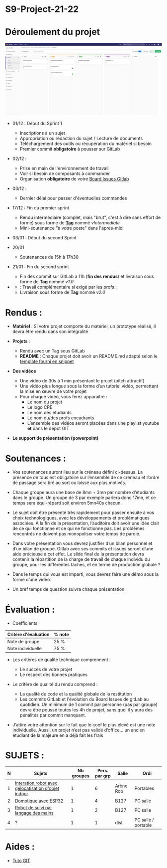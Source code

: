 # S9-Project-21-22

# Déroulement du projet

![GitLab Board](https://raw.githubusercontent.com/cpe-majeure-robotique/S9-Project-19-20/master/images/GitLab_Board.png)

- 01/12 : Début du Sprint 1
  - Inscriptions à un sujet
  - Appropriation ou rédaction du sujet / Lecture de documents
  - Téléchargement des outils ou récupération du matériel si besoin
  - Premier commit **obligatoire** à pousser sur GitLab

- 02/12 : 
  - Prise en main de l'environnement de travail
  - Voir si besoin de composants à commander
  - Organisation **obligatoire** de votre [Board Issues Gitlab](https://www.youtube.com/watch?v=CiolDtBIOA0)
  

- 03/12 :
  - Dernier délai pour passer d'éventuelles commandes

- 17/12 : Fin du premier sprint
  - Rendu intermédiaire (complet, mais "brut", c'est à dire sans effort de forme) sous forme de **[Tag](https://docs.gitlab.com/ee/university/training/topics/tags.html)** nommé *vIntermediate*
  - Mini-soutenance "à votre poste" dans l'après-midi

- 03/01 : Début du second Sprint

- 20/01
  -  Soutenances de 15h à 17h30  

- 21/01 : Fin du second sprint
  - Fin des commit sur GitLab à 11h (**fin des rendus**) et livraison sous forme de **Tag** nommé *v1.0*  


- + : Travail complémentaire si exigé par les profs :
  - Livraison sous forme de **Tag** nommé *v2.0*


# Rendus : 

- **Matériel** : Si votre projet comporte du matériel, un prototype réalisé, il devra être rendu dans son intégralité

- **Projets** :
  - Rendu avec un Tag sous GitLab
  - **README** : Chaque projet doit avoir un README.md adapté selon le [template fourni en snippet](https://gitlab.com/snippets/1917426)

- **Des vidéos**
  - Une vidéo de 30s à 1 min présentant le projet (pitch attractif)
  - Une vidéo plus longue sous la forme d’un tutoriel vidéo, permettant la mise en œuvre de votre projet
  - Pour chaque vidéo, vous ferez apparaître :
    - Le nom du projet
    - Le logo CPE
    - Le nom des étudiants
    - Le nom du/des profs encadrants
    - L’ensemble des vidéos seront placées dans une playlist youtube **et** dans le dépôt GIT

- **Le support de présentation (powerpoint)**

# Soutenances : 
 
- Vos soutenances auront lieu sur le créneau défini ci-dessus. La présence de tous est obligatoire sur l’ensemble de ce créneau et l’ordre de passage sera tiré au sort ou laissé aux plus motivés. 

- Chaque groupe aura une base de 8mn + 3mn par nombre d’étudiants dans le groupe. Un groupe de 3 par exemple parlera donc 17mn, et ce temps sera équi-réparti soit environ 5mn40s chacun.

- Le sujet doit être présenté très rapidement pour passer ensuite à vos choix technologiques, avec les développements et problématiques associées. A la fin de la présentation, l’auditoire doit avoir une idée clair de ce qui fonctionne et ce qui ne fonctionne pas. Les problèmes rencontrés ne doivent pas monopoliser votre temps de parole.

- Dans votre présentation vous devrez justifier d’un bilan personnel et d’un bilan de groupe. Gitlab avec ses commits et issues seront d’une aide précieuse à cet effet. Le slide final de la présentation devra contenir la répartition de la charge de travail de chaque individu du groupe, pour les différentes tâches, et en terme de production globale ? 

- Dans le temps qui vous est imparti, vous devrez faire une démo sous la forme d’une vidéo. 

- Un bref temps de question suivra chaque présentation



# Évaluation : 

- Coefficients

| Critère d'évaluation                  | % note |
| ------------------------------------- | ------ |
| Note de groupe                        | 25 %   |
| Note individuelle                     | 75 %   |

- Les critères de qualité technique comprennent :
  - Le succès de votre projet
  - Le respect des bonnes pratiques

- Le critère de qualité du rendu comprend :

  - La qualité du code et la qualité globale de la restitution
  - Les commits GitLab et l'évolution du Board Issues de gitLab au quotidien. Un minimum de 1 commit par personne (pas par groupe) devra être poussé toutes les 4h de projet, sans quoi il y aura des pénalités par commit manquant.

- J’attire votre attention sur le fait que le coef le plus élevé est une note individuelle. Aussi, un projet n’est pas validé d’office… un ancien étudiant de la majeure en a déjà fait les frais

# SUJETS :

|N| Sujets                                                              | Nb groupes     | Pers. par grp |   Salle  |  Ordi  |
|-| ------------------------------------------------------------------- | -------------- | ------------- | -------- | ---------------- |
|1| [Interation robot avec gélocatisation d'objet indoor ](geoloc.md)   | 1              |  6            |   Arène Rob   |  Portables          |
|2| [Domotique avec ESP32](domotique.md)                                | 1              |  4            |   B127   |  PC salle       |
|3| [Robot de suivi par langage des mains](RobotFollowHands.md)         | 1              |  2            |   B127   |  PC salle |
|4| ?                                       | 1  |  1       |   dist   |  PC salle / portable |

# Aides :
- [Tuto GIT](https://www.youtube.com/watch?v=gp_k0UVOYMw)
